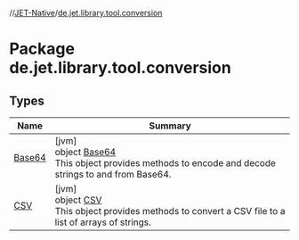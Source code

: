 //[JET-Native](../../index.md)/[de.jet.library.tool.conversion](index.md)

# Package de.jet.library.tool.conversion

## Types

| Name | Summary |
|---|---|
| [Base64](-base64/index.md) | [jvm]<br>object [Base64](-base64/index.md)<br>This object provides methods to encode and decode strings to and from Base64. |
| [CSV](-c-s-v/index.md) | [jvm]<br>object [CSV](-c-s-v/index.md)<br>This object provides methods to convert a CSV file to a list of arrays of strings. |
